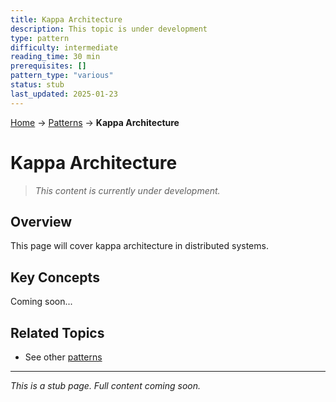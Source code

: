 ```yaml
---
title: Kappa Architecture
description: This topic is under development
type: pattern
difficulty: intermediate
reading_time: 30 min
prerequisites: []
pattern_type: "various"
status: stub
last_updated: 2025-01-23
---
```


<!-- Navigation -->
[Home](../introduction/index.md) → [Patterns](index.md) → **Kappa Architecture**

# Kappa Architecture

> *This content is currently under development.*

## Overview

This page will cover kappa architecture in distributed systems.

## Key Concepts

Coming soon...

## Related Topics

- See other [patterns](index.md)

---

*This is a stub page. Full content coming soon.*
